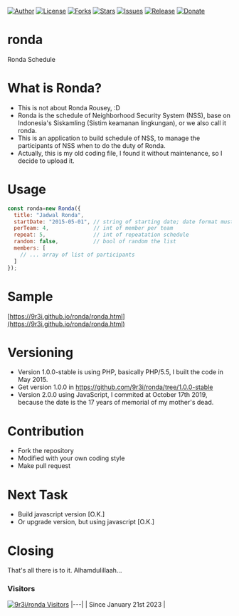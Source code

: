 
[![Author](https://img.shields.io/badge/author-9r3i-lightgrey.svg)](https://github.com/9r3i)
[![License](https://img.shields.io/github/license/9r3i/ronda.svg)](https://github.com/9r3i/ronda/blob/master/LICENSE)
[![Forks](https://img.shields.io/github/forks/9r3i/ronda.svg)](https://github.com/9r3i/ronda/network)
[![Stars](https://img.shields.io/github/stars/9r3i/ronda.svg)](https://github.com/9r3i/ronda/stargazers)
[![Issues](https://img.shields.io/github/issues/9r3i/ronda.svg)](https://github.com/9r3i/ronda/issues)
[![Release](https://img.shields.io/github/release/9r3i/ronda.svg)](https://github.com/9r3i/ronda/releases)
[![Donate](https://img.shields.io/badge/donate-paypal-orange.svg)](https://paypal.me/9r3i)



# ronda
Ronda Schedule


# What is Ronda?
- This is not about Ronda Rousey, :D
- Ronda is the schedule of Neighborhood Security System (NSS), base on Indonesia's Siskamling (Sistim keamanan lingkungan), or we also call it ronda.
- This is an application to build schedule of NSS, to manage the participants of NSS when to do the duty of Ronda.
- Actually, this is my old coding file, I found it without maintenance, so I decide to upload it.


# Usage
```js
const ronda=new Ronda({
  title: "Jadwal Ronda",
  startDate: "2015-05-01", // string of starting date; date format must be yyyy-mm-dd
  perTeam: 4,              // int of member per team
  repeat: 5,               // int of repeatation schedule
  random: false,           // bool of random the list
  members: [
    // ... array of list of participants
  ]
});
```



# Sample
[https://9r3i.github.io/ronda/ronda.html](https://9r3i.github.io/ronda/ronda.html)


# Versioning
- Version 1.0.0-stable is using PHP, basically PHP/5.5, I built the code in May 2015.
- Get version 1.0.0 in https://github.com/9r3i/ronda/tree/1.0.0-stable
- Version 2.0.0 using JavaScript, I commited at October 17th 2019, because the date is the 17 years of memorial of my mother's dead.


# Contribution
- Fork the repository
- Modified with your own coding style
- Make pull request


# Next Task
- Build javascript version [O.K.]
- Or upgrade version, but using javascript  [O.K.]


# Closing
That's all there is to it.
Alhamdulillaah...

### Visitors
[![9r3i/ronda Visitors](https://9r3i.web.id/api/views/?user=9r3i-ronda&color=51,119,187)](https://github.com/9r3i/ronda)
|---|
| Since January 21st 2023 |


